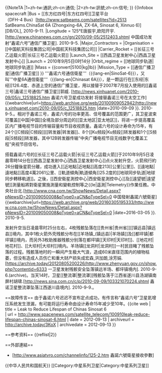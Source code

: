 {{NoteTA
|1=zh-tw:通訊;zh-cn:通信;
|2=zh-tw:訊號;zh-cn:信号;
}}
{{Infobox spacecraft
|Bus = [[东方红四号|东方红四号]]卫星平台<br />（DFH-4 Bus）<ref name="satbeams01">[http://www.satbeams.com/satellites?id=2513 SatBeams.ChinaSat 6A (Zhongxing-6A, ZX-6A, Sinosat 6, Xinnuo 6)][DB/OL], 2010-9-11.</ref>
|Longitude = 125°E<ref name="chinanews01">唐振宇,欧阳开宇.[http://www.chinanews.com.cn/gn/2010/09-05/2512403.shtml 中国成功发射“鑫诺六号”通信广播卫星]. 2010-9-5.</ref>
|Major_Contractors = 
|Organisation = [[中国航天科技集团公司|中国航天科技集团公司]]
|Carrier_Rocket = [[长征三号乙运载火箭|长征三号乙运载火箭]]
|Launch_Site = [[西昌卫星发射中心|西昌卫星发射中心]]
|Launch = 2010年9月5日0时14分
|Orbit_regime = [[地球同步轨道|地球同步轨道]]
|Mass = {{convert|5100|kg|lb}}<ref name="satbeams01" />
|Mission_Type = [[通信广播卫星|通信广播卫星]]
}}
'''鑫诺六号通信衛星'''（{{lang-en|SinoSat-6}}），又叫'''中星6A通信衛星'''（{{lang-en|Chinasat 6A}}），是一颗运行在[[东经|东经]]126.4度、赤道上空的通信广播卫星<ref name="chinanews01" />，用以接替于2007年7月投入使用的[[鑫诺三号|鑫诺三号通信广播卫星]]<ref name="xinhuanet01">郭威. [http://news.xinhuanet.com/2010-09/05/c_12518825.htm 鑫诺六号卫星成功发射 将接替鑫诺三号在太空工作] {{webarchive|url=https://web.archive.org/web/20100909052942/http://news.xinhuanet.com/2010-09/05/c_12518825.htm |date=2010-09-09 }}. 2010-9-5.</ref>。相对于鑫诺三号，鑫诺六号的功率更高、信号覆盖的范围更广，其卫星波束可覆盖[[中国|中国]]全境及部分周边的[[亚太地区|亚太地区]]，将进一步提高覆盖区内广播电视节目的传输容量和节目收视质量<ref name="xinhuanet01" />。鑫诺六号的设计寿命为15年，有24个[[C频段|C频段]][[转发器|转发器]]、8个[[Ku频段|Ku频段]]转发器和1个[[S频段|S频段]]转发器<ref name="xinhuanet01" />，其中12B转发器传输“中央广播电视节目无线数字化覆盖工程”央视节目信号。

搭载鑫诺六号的[[长征三号乙运载火箭|长征三号乙运载火箭]]于2010年9月5日凌晨零時14分在[[西昌卫星发射中心|西昌卫星发射中心]]点火发射升空，火箭飛行約26分鐘後星箭分離，成功進入[[近地點|近地點]]高度213[[公里|公里]]、[[遠地點|遠地點]]高度4萬2061公里、[[軌道傾角|軌道傾角]]25.2度的[[地球同步轨道|地球同步轉移軌道]]。之後，[[西安衛星測控中心|西安衛星測控中心]]及[[遠望號|遠望號]]測量船將對衛星實施測量和變軌控制等之{{le|遥測|Telemetry}}作業任務。<ref>中央社台北.[http://www.cna.com.tw/ShowNews/Detail.aspx?pNewsID=201009050008&pType0=aCN&pTypeSel=0 中国發射鑫諾六號衛星] {{webarchive|url=https://web.archive.org/web/20160305195333/http://www.cna.com.tw/ShowNews/Detail.aspx?pNewsID=201009050008&pType0=aCN&pTypeSel=0 |date=2016-03-05 }}. 2010-9-5.</ref>

发射升空当日凌晨零时25分左右，4枚残骸坠落在[[贵州省|贵州省]][[镇远县|镇远县]]境内，其中1枚火箭外壳残骸分布在[[羊场镇_(镇远县)|羊场镇]]及[[都坪镇|都坪镇]]境内，而另外3枚助推器残骸分别落在都坪镇[[天印村|天印村]]、[[地花村|地花村]]、[[大坝村|大坝村]]境内。羊场镇[[龙洞村|龙洞村]]一村民目睹了残骸坠落的过程。残骸落地时的一瞬间产生极大气浪，造成60米直径范围内的植物枯萎，但没有造成人员伤亡和重大财产损失<ref>成宏森,洪加朗,涂芳娟.[https://archive.today/20120805200226/http://www.zhenyuan.gov.cn/show.php?contentid=6333 一卫星发射残骸安全坠落镇远羊场、都坪镇境内]. 2010-9-6.(archive)</ref>。当天14时，卫星[[整流罩|整流罩]]残骸坠落于江西省遂川县汤湖镇南屏村<ref>胡啸.[http://news.sina.com.cn/c/p/2010-09-09/103321070224.shtml 鑫诺卫星整流罩坠落江西遂川县境内]. 2010-9-9.</ref>。

==故障传言==
由于鑫诺六号迟迟不宣布定点成功，有传言称“鑫诺六号”卫星氦增压系统发生泄漏，有可能将运行寿命由设计寿命15年减少至10年。<ref>{{cite web
 | title       = Leak to Reduce Lifespan of Chinas Sinosat 6  
 | url         = http://www.spacenews.com/satellite_telecom/100910leak-reduce-lifespan-chinas-sinosat-6.html
 | date        = 2012-09-13
 | archiveurl  = http://archive.today/3KoX
 | archivedate = 2012-09-13 }}</ref>

==参考资料==
{{reflist|2}}

==外部連結==
* [http://www.asiatvro.com/channelinfo/125-2.htm 鑫諾六號衛星接收參數]

{{中华人民共和国航天}}
[[Category:中星系列卫星|Category:中星系列卫星]]